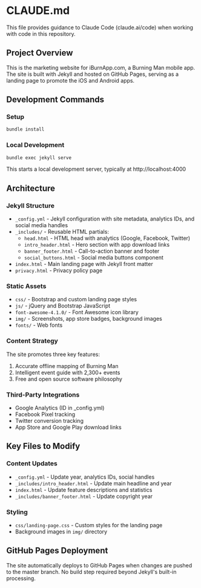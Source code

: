 # CLAUDE.md

This file provides guidance to Claude Code (claude.ai/code) when working with code in this repository.

## Project Overview

This is the marketing website for iBurnApp.com, a Burning Man mobile app. The site is built with Jekyll and hosted on GitHub Pages, serving as a landing page to promote the iOS and Android apps.

## Development Commands

### Setup
```bash
bundle install
```

### Local Development
```bash
bundle exec jekyll serve
```
This starts a local development server, typically at http://localhost:4000

## Architecture

### Jekyll Structure
- `_config.yml` - Jekyll configuration with site metadata, analytics IDs, and social media handles
- `_includes/` - Reusable HTML partials:
  - `head.html` - HTML head with analytics (Google, Facebook, Twitter)
  - `intro_header.html` - Hero section with app download links
  - `banner_footer.html` - Call-to-action banner and footer
  - `social_buttons.html` - Social media buttons component
- `index.html` - Main landing page with Jekyll front matter
- `privacy.html` - Privacy policy page

### Static Assets
- `css/` - Bootstrap and custom landing page styles
- `js/` - jQuery and Bootstrap JavaScript
- `font-awesome-4.1.0/` - Font Awesome icon library
- `img/` - Screenshots, app store badges, background images
- `fonts/` - Web fonts

### Content Strategy
The site promotes three key features:
1. Accurate offline mapping of Burning Man
2. Intelligent event guide with 2,300+ events
3. Free and open source software philosophy

### Third-Party Integrations
- Google Analytics (ID in _config.yml)
- Facebook Pixel tracking
- Twitter conversion tracking
- App Store and Google Play download links

## Key Files to Modify

### Content Updates
- `_config.yml` - Update year, analytics IDs, social handles
- `_includes/intro_header.html` - Update main headline and year
- `index.html` - Update feature descriptions and statistics
- `_includes/banner_footer.html` - Update copyright year

### Styling
- `css/landing-page.css` - Custom styles for the landing page
- Background images in `img/` directory

## GitHub Pages Deployment

The site automatically deploys to GitHub Pages when changes are pushed to the master branch. No build step required beyond Jekyll's built-in processing.